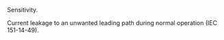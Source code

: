 Sensitivity.


<!-- comment -->


Current leakage to an unwanted leading path during normal operation (IEC 151-14-49).

